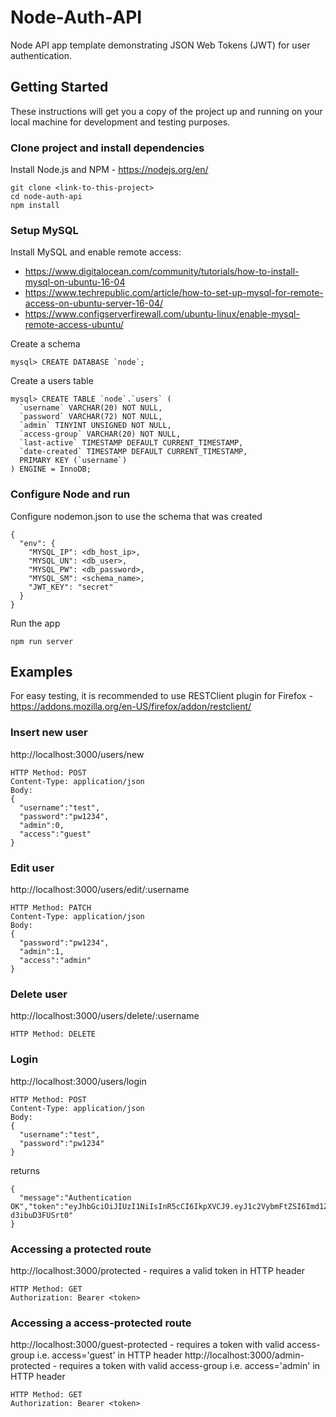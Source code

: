 # Node-Auth-API

Node API app template demonstrating JSON Web Tokens (JWT) for user authentication.

## Getting Started

These instructions will get you a copy of the project up and running on your local machine for development and testing purposes. 

### Clone project and install dependencies 

Install Node.js and NPM - https://nodejs.org/en/

```
git clone <link-to-this-project>
cd node-auth-api
npm install 
```

### Setup MySQL 

Install MySQL and enable remote access: 
- https://www.digitalocean.com/community/tutorials/how-to-install-mysql-on-ubuntu-16-04
- https://www.techrepublic.com/article/how-to-set-up-mysql-for-remote-access-on-ubuntu-server-16-04/
- https://www.configserverfirewall.com/ubuntu-linux/enable-mysql-remote-access-ubuntu/

Create a schema 
```
mysql> CREATE DATABASE `node`;
```

Create a users table
```
mysql> CREATE TABLE `node`.`users` (
  `username` VARCHAR(20) NOT NULL,
  `password` VARCHAR(72) NOT NULL,
  `admin` TINYINT UNSIGNED NOT NULL,
  `access-group` VARCHAR(20) NOT NULL,
  `last-active` TIMESTAMP DEFAULT CURRENT_TIMESTAMP,
  `date-created` TIMESTAMP DEFAULT CURRENT_TIMESTAMP,
  PRIMARY KEY (`username`)
) ENGINE = InnoDB;
```

### Configure Node and run

Configure nodemon.json to use the schema that was created

```
{
  "env": {
    "MYSQL_IP": <db_host_ip>,
    "MYSQL_UN": <db_user>,
    "MYSQL_PW": <db_password>,
    "MYSQL_SM": <schema_name>,
    "JWT_KEY": "secret"
  }
}
```

Run the app

```
npm run server
```

## Examples

For easy testing, it is recommended to use RESTClient plugin for Firefox - https://addons.mozilla.org/en-US/firefox/addon/restclient/

### Insert new user

http://localhost:3000/users/new

```
HTTP Method: POST
Content-Type: application/json
Body: 
{
  "username":"test",
  "password":"pw1234",
  "admin":0,
  "access":"guest"
}
```

### Edit user

http://localhost:3000/users/edit/:username

```
HTTP Method: PATCH
Content-Type: application/json
Body: 
{
  "password":"pw1234",
  "admin":1,
  "access":"admin"
}
```

### Delete user

http://localhost:3000/users/delete/:username

```
HTTP Method: DELETE
```

### Login

http://localhost:3000/users/login

```
HTTP Method: POST
Content-Type: application/json
Body: 
{
  "username":"test",
  "password":"pw1234"
}
```

returns

```
{
  "message":"Authentication OK","token":"eyJhbGciOiJIUzI1NiIsInR5cCI6IkpXVCJ9.eyJ1c2VybmFtZSI6Imd1ZXN0IiwiYWNjZXNzIjoiZ3Vlc3QiLCJpYXQiOjE1NDI4NTExNzEsImV4cCI6MTU0Mjg1NDc3MX0.QU5LwlJjzHldgFIy60qOykAkEW3OW-d3ibuD3FUSrt0"
}
```

### Accessing a protected route

http://localhost:3000/protected - requires a valid token in HTTP header

```
HTTP Method: GET
Authorization: Bearer <token>
```

### Accessing a access-protected route

http://localhost:3000/guest-protected - requires a token with valid access-group i.e. access='guest' in HTTP header
http://localhost:3000/admin-protected - requires a token with valid access-group i.e. access='admin' in HTTP header

```
HTTP Method: GET
Authorization: Bearer <token>
```
